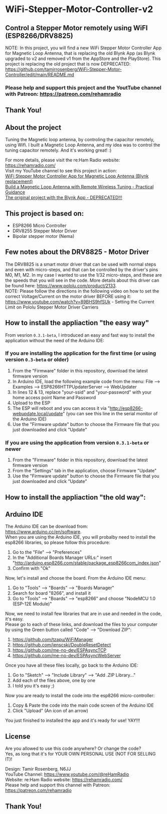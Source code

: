 # WiFi-Stepper-Motor-Controller-v2
## Control a Stepper Motor remotely using WiFI (ESP8266/DRV8825)

NOTE: In this project, you will find a new WiFi Stepper Motor Controller App for Magnetic Loop Antenna, that is replacing the old Blynk App (as Blynk upgraded to v2 and removed v1 from the AppStore and the PlayStore). This project is replacing the old project that is now DEPRECATED: https://github.com/tamirrosenberg/WiFi-Stepper-Motor-Controller/edit/main/README.md

### Please help and support this project and the YoutTube channel with Patreon: https://patreon.com/rehamradio   

## Thank You!   
   

## About the project
Tuning the Magnetic loop antenna, by controling the capacitor remotely, using Wifi. 
I built a Magnetic Loop Antenna, and my idea was to control the tuning capacitor remotely.
And it's working great! :)

For more details, please visit the re:Ham Radio website: https://rehamradio.com/   
Visit my YouTube channel to see this project in action:  
[WiFi Stepper Motor Controller App for Magnetic Loop Antenna (Blynk replacement)](https://youtu.be/9yk-2Kybxgk)   
[Build a Magnetic Loop Antenna with Remote Wireless Tuning - Practical Guidance](https://youtu.be/Orhog4gqOqk)   
[The original project with the Blynk App - DEPRECATED!!!](https://youtu.be/6eGOkw7WbA4)   

## This project is based on:
* ESP8266 Micro Controller
* DRV8255 Stepper Motor Driver
* Bipolar stepper motor (Nema)

## Few notes about the DRV8825 - Motor Driver
The DRV8825 is a smart motor driver that can be used with normal steps and even with micro-steps, and that can be controlled by
the driver's pins M0, M1, M2. In my case I wanted to use the 1/32 micro-steps, and these are the speeds that you will see in the code.
More details about this driver can be found here: https://www.pololu.com/product/2133.  
NOTE: Please follow the directions in the following video on how to set the correct Voltage/Current on the motor driver BEFORE using it:
https://www.youtube.com/watch?v=89BHS9hfSUk - Setting the Current Limit on Pololu Stepper Motor Driver Carriers
   

## How to install the appliaction "the easy way"
From vesrion `0.3.1-beta`, I introduced an easy and fast way to install the application without the need of the Arduino IDE:
### If you are installing the application for the first time (or using version `0.3-beta` or older)
1. From the "Firmware" folder in this repository, download the latest firmware version
2. In Arduino IDE, load the following example code from the menu: File --> Examples --> ESP8266HTTPUpdaterServer --> WebUpdater
3. In lines 12 & 13, replace "your-ssid" and "your-password" with your home access point Name and Password
4. Upload to the ESP
5. The ESP will reboot and you can access it via "http://esp8266-webupdate.local/update" (you can see this line in the serial monitor of the Arduino IDE)
6. Use the "Firmware update" button to choose the Firmware file that you just downloaded and click "Update"

### If you are using the application from version `0.3.1-beta` or newer
1. From the "Firmware" folder in this repository, download the latest firmware version
2. From the "Settings" tab in the application, choose Firmware "Update"
3. Use the "Firmware update" button to choose the Firmware file that you just downloaded and click "Update"


## How to install the appliaction "the old way":
## Arduino IDE
The Arduino IDE can be download from: https://www.arduino.cc/en/software.  
When you are using the Arduino IDE, you will probalby need to install the esp8266 libraries, so please follow this procedure:
1. Go to the "File" --> "Preferences"
2. In the "Additional Boards Manager URLs:" insert "http://arduino.esp8266.com/stable/package_esp8266com_index.json"
3. Confirm with "Ok"

Now, let's install and choose the board. From the Arduino IDE menu:
1. Go to "Tools" --> "Boards" --> "Boards Manager"
2. Search for board "8266", and install it
3. Go to "Tools" --> "Boards" --> "esp8266" and choose "NodeMCU 1.0 (ESP-12E Module)"

Now, we need to install few libraries that are in use and needed in the code, it's easy.  
Please go to each of these links, and download the files to your computer by using the Green button called "Code" --> "Download ZIP":
1. https://github.com/tzapu/WiFiManager
2. https://github.com/jenscski/DoubleResetDetect
3. https://github.com/me-no-dev/ESPAsyncTCP
4. https://github.com/me-no-dev/ESPAsyncWebServer

Once you have all these files locally, go back to the Arduino IDE:
1. Go to "Sketch" --> "Include Library" --> "Add .ZIP Library..."
2. Add each of the files above, one by one
3. I told you it's easy ;)

Now you are ready to install the code into the esp8266 micro-controller:
1. Copy & Paste the code into the main code screen of the Arduino IDE  
2. Click "Upload" (An icon of an arrow)

You just finished to installed the app and it's ready for use! YAY!!!

## License
Are you allowed to use this code anywhere? Or change the code?   
Yes, as long that it's for YOUR OWN PERSONAL USE (NOT FOR SELLING IT)!

Design: Tamir Rosenberg, N6JJ   
YouTube Channel: https://www.youtube.com/@reHamRadio   
Website: re:Ham Radio website: https://rehamradio.com/   
Please help and support this channel with Patreon: https://patreon.com/rehamradio   

## Thank You!
